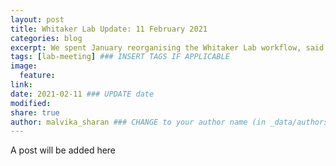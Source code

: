 ```yaml
---
layout: post
title: Whitaker Lab Update: 11 February 2021
categories: blog
excerpt: We spent January reorganising the Whitaker Lab workflow, said good bye to a few alumni and welcomed new members. Laura Carter shared an overview from her PhD work.
tags: [lab-meeting] ### INSERT TAGS IF APPLICABLE
image:
  feature:
link: 
date: 2021-02-11 ### UPDATE date
modified:
share: true
author: malvika_sharan ### CHANGE to your author name (in _data/authors.yml)
---
```


A post will be added here
